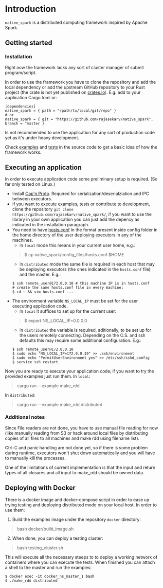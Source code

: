 # Introduction

`native_spark` is a distributed computing framework inspired by Apache Spark.

## Getting started

### Installation

Right now the framework lacks any sort of cluster manager of submit program/script.

In order to use the framework you have to clone the repository and add the local dependency or add the upstream GitHub repository to your Rust project (the crate is not yet published on [crates.io](https://crates.io/)). E.g. add to your application Cargo.toml or:

```doc
[dependencies]
native_spark = { path = "/path/to/local/git/repo" }
# or
native_spark = { git = "https://github.com/rajasekarv/native_spark", branch = "master }
```

Is not recommended to use the application for any sort of production code yet as it's under heavy development.

Check [examples](https://github.com/rajasekarv/native_spark/tree/master/examples) and [tests](https://github.com/rajasekarv/native_spark/tree/master/tests) in the source code to get a basic idea of how the framework works.

## Executing an application

In order to execute application code some preliminary setup is required. (So far only tested on Linux.)

* Install [Cap'n Proto](https://capnproto.org/install.html). Required for serialization/deserialziation and IPC between executors.
* If you want to execute examples, tests or contribute to development, clone the repository `git clone https://github.com/rajasekarv/native_spark/`, if you want to use the library in your own application you can just add the depency as indicated in the installation paragraph.
* You need to have [hosts.conf](https://github.com/rajasekarv/native_spark/blob/master/config_files/hosts.conf) in the format present inside config folder in the home directory of the user deploying executors in any of the machines.
    * In `local` mode this means in your current user home, e.g.:
    > $ cp native_spark/config_files/hosts.conf $HOME
    * In `distributed` mode the same file is required in each host that may be deploying executors (the ones indicated in the `hosts.conf` file) and the master. E.g.:
    ```doc
    $ ssh remote_user@172.0.0.10 # this machine IP is in hosts.conf
    # create the same hosts.conf file in every machine:
    $ cd ~ && vim hosts.conf ...
    ```
* The environment variable `NS_LOCAL_IP` must be set for the user executing application code.
    * In `local` it suffices to set up for the current user:
    > $ export NS_LOCAL_IP=0.0.0.0
    * In `distributed` the variable is required, aditionally, to be set up for the users remotely connecting. Depending on the O.S. and ssh defaults this may require some additional configuration. E.g.:
    ```doc
    $ ssh remote_user@172.0.0.10
    $ sudo echo "NS_LOCAL_IP=172.0.0.10" >> .ssh/environment
    $ sudo echo "PermitUserEnvironment yes" >> /etc/ssh/sshd_config
    $ service ssh restart 
    ```

Now you are ready to execute your application code; if you want to try the provided 
examples just run them. In `local`:
> cargo run --example make_rdd

In `distributed`:
> cargo run --example make_rdd distributed

### Additional notes

Since File readers are not done, you have to use manual file reading for now (like manually reading from S3 or hack around local files by distributing copies of all files to all machines and make rdd using filename list).

Ctrl-C and panic handling are not done yet, so if there is some problem during runtime, executors won't shut down automatically and you will have to manually kill the processes.

One of the limitations of current implementation is that the input and return types of all closures and all input to make_rdd should be owned data.

## Deploying with Docker

There is a docker image and docker-compose script in order to ease up trying testing 
and deploying distributed mode on your local host. In order to use them:

1. Build the examples image under the repository `docker` directory:
> bash docker/build_image.sh

2. When done, you can deploy a testing cluster:
> bash testing_cluster.sh

This will execute all the necessary steeps to to deploy a working network of containers where you can execute the tests. When finished you can attach a shell to the master and run the examples:
```doc
$ docker exec -it docker_ns_master_1 bash
$ ./make_rdd distributed
```
